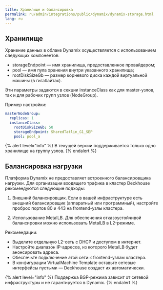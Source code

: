 ```yaml
---
title: Хранилище и балансировка
permalink: ru/admin/integrations/public/dynamix/dynamix-storage.html
lang: ru
---
```


## Хранилище

Хранение данных в облаке Dynamix осуществляется с использованием следующих компонентов:

- storageEndpoint — имя хранилища, предоставленное провайдером;
- pool — имя пула хранения внутри указанного хранилища;
- rootDiskSizeGb — размер корневого диска каждой виртуальной машины (в гигабайтах).

Эти параметры задаются в секции instanceClass как для master-узлов, так и для рабочих групп узлов (NodeGroup).

Пример настройки:

```yaml
masterNodeGroup:
  replicas: 1
  instanceClass:
    rootDiskSizeGb: 50
    storageEndpoint: SharedTatlin_G1_SEP
    pool: pool_a
```

{% alert level="info" %}
В текущей версии поддерживается только одно хранилище на группу узлов.
{% endalert %}

## Балансировка нагрузки

Платформа Dynamix не предоставляет встроенного балансировщика нагрузки. Для организации входящего трафика в кластер Deckhouse рекомендуются следующие подходы:

1. Внешний балансировщик. Если в вашей инфраструктуре есть внешний балансировщик (аппаратный или программный), настройте проброс портов 80 и 443 на frontend-узлы кластера.

1. Использование MetalLB. Для обеспечения отказоустойчивой балансировки можно использовать MetalLB в L2-режиме.

Рекомендации:

- Выделите отдельную L2-сеть с DHCP и доступом в интернет.
- Настройте диапазон IP-адресов, из которого MetalLB будет анонсировать адреса.
- Обеспечьте подключение этой сети к frontend-узлам кластера.
- В конфигурации VirtualMachine Template оставьте сетевые интерфейсы пустыми — Deckhouse создаст их автоматически.

{% alert level="info" %}
Поддержка BGP-режима зависит от сетевой инфраструктуры и не гарантируется в Dynamix.
{% endalert %}
